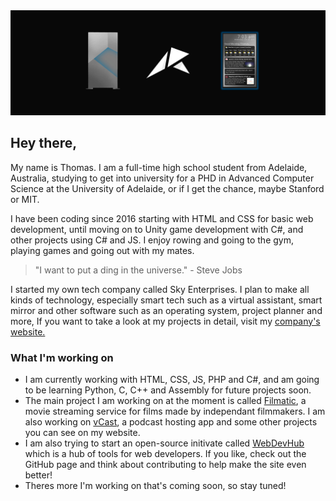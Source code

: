 <img src="https://raw.githubusercontent.com/THHamiltonSmith/thhamiltonsmith/master/Twitter-Banner.jpg" alt="Sky Enterprises Banner">

## Hey there,

My name is Thomas. I am a full-time high school student from Adelaide, Australia, studying to get into university for a PHD in Advanced Computer Science at the University of Adelaide, or if I get the chance, maybe Stanford or MIT.

I have been coding since 2016 starting with HTML and CSS for basic web development, until moving on to Unity game development with C#, and other projects using C# and JS. I enjoy rowing and going to the gym, playing games and going out with my mates.

> "I want to put a ding in the universe." - Steve Jobs

I started my own tech company called Sky Enterprises. I plan to make all kinds of technology, especially smart tech such as a virtual assistant, smart mirror and other software such as an operating system, project planner and more, If you want to take a look at my projects in detail, visit my <a href="https://www.skyenterprisesau.com">company's website.</a>

### What I'm working on

- I am currently working with HTML, CSS, JS, PHP and C#, and am going to be learning Python, C, C++ and Assembly for future projects soon.
- The main project I am working on at the moment is called <a href="https://www.skyenterprisesau.com/filmatic">Filmatic</a>, a movie streaming service for films made by independant filmmakers. I am also working on <a href="https://www.skyenterprisesau.com/filmatic">vCast</a>, a podcast hosting app and some other projects you can see on my website.
- I am also trying to start an open-source initivate called <a href="https://github.com/THHamiltonSmith/webdevhub">WebDevHub</a> which is a hub of tools for web developers. If you like, check out the GitHub page and think about contributing to help make the site even better!
- Theres more I'm working on that's coming soon, so stay tuned!
